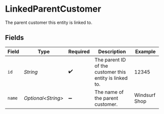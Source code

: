 # LinkedParentCustomer

The parent customer this entity is linked to.


## Fields

| Field                                                   | Type                                                    | Required                                                | Description                                             | Example                                                 |
| ------------------------------------------------------- | ------------------------------------------------------- | ------------------------------------------------------- | ------------------------------------------------------- | ------------------------------------------------------- |
| `id`                                                    | *String*                                                | :heavy_check_mark:                                      | The parent ID of the customer this entity is linked to. | 12345                                                   |
| `name`                                                  | *Optional\<String>*                                     | :heavy_minus_sign:                                      | The name of the parent customer.                        | Windsurf Shop                                           |